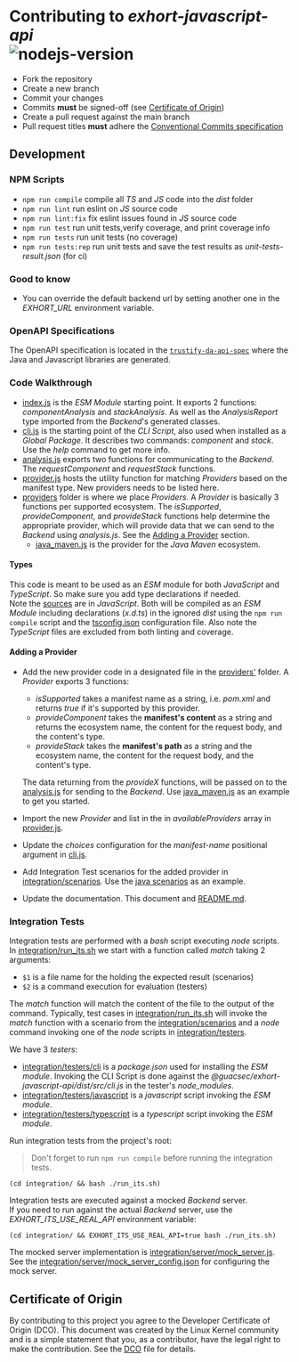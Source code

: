 # Contributing to *exhort-javascript-api*<br/>![nodejs-version][10]

* Fork the repository
* Create a new branch
* Commit your changes
* Commits <strong>must</strong> be signed-off (see [Certificate of Origin](#certificate-of-origin))
* Create a pull request against the main branch
* Pull request titles <strong>must</strong> adhere the [Conventional Commits specification][0]

## Development

### NPM Scripts

* `npm run compile` compile all _TS_ and _JS_ code into the _dist_ folder
* `npm run lint` run eslint on _JS_ source code
* `npm run lint:fix` fix eslint issues found in _JS_ source code
* `npm run test` run unit tests,verify coverage, and print coverage info
* `npm run tests` run unit tests (no coverage)
* `npm run tests:rep` run unit tests and save the test results as _unit-tests-result.json_ (for ci)

### Good to know

* You can override the default backend url by setting another one in the _EXHORT_URL_ environment variable.

### OpenAPI Specifications

The OpenAPI specification is located in the [`trustify-da-api-spec`](https://github.com/guacsec/trustify-da-api-spec) where the Java and Javascript libraries are generated.

### Code Walkthrough

* [index.js](src/index.js) is the _ESM Module_ starting point. It exports 2 functions: _componentAnalysis_ and
  _stackAnalysis_. As well as the _AnalysisReport_ type imported from the _Backend_'s generated classes.
* [cli.js](src/cli.js) is the starting point of the _CLI Script_, also used when installed as a _Global Package_.
  It describes two commands: _component_ and _stack_. Use the _help_ command to get more info.
* [analysis.js](src/analysis.js) exports two functions for communicating to the _Backend_.
  The _requestComponent_ and _requestStack_ functions.
* [provider.js](src/provider.js) hosts the utility function for matching _Providers_ based on the manifest type.
  New providers needs to be listed here.
* [providers](src/providers) folder is where we place _Providers_. A _Provider_ is basically 3 functions per supported
  ecosystem.
  The _isSupported_, _provideComponent_, and _provideStack_ functions help determine the appropriate provider,
  which will provide data that we can send to the _Backend_ using _analysis.js_. See the
  [Adding a Provider](#adding-a-provider) section.
  * [java_maven.js](src/providers/java_maven.js) is the provider for the _Java_ _Maven_ ecosystem.

#### Types

This code is meant to be used as an _ESM_ module for both _JavaScript_ and _TypeScript_. So make sure you add type
declarations if needed.<br/>
Note the [sources](src) are in _JavaScript_.
Both will be compiled as an _ESM Module_ including declarations (_x.d.ts_) in the ignored _dist_ using the
`npm run compile` script and the [tsconfig.json](tsconfig.json) configuration file. Also note the _TypeScript_ files are
excluded from both linting and coverage.

#### Adding a Provider

* Add the new provider code in a designated file in the [providers'](src/providers) folder.
  A _Provider_ exports 3 functions:
  *  _isSupported_ takes a manifest name as a string, i.e. _pom.xml_ and returns _true_ if it's supported by this
    provider.
  * _provideComponent_ takes the **manifest's content** as a string and returns the ecosystem name, the content for the
    request body, and the content's type.
  * _provideStack_ takes the **manifest's path** as a string and the ecosystem name, the content for the request body,
    and the content's type.

  The data returning from the _provideX_ functions, will be passed on to the [analysis.js](src/analysis.js) for sending
  to the _Backend_.
  Use [java_maven.js](src/providers/java_maven.js) as an example to get you started.
* Import the new _Provider_ and list in the in _availableProviders_ array in [provider.js](src/provider.js).
* Update the _choices_ configuration for the _manifest-name_ positional argument in  [cli.js](src/cli.js).
* Add Integration Test scenarios for the added provider in [integration/scenarios](integration/scenarios).
  Use the [java scenarios](integration/scenarios/maven) as an example.
* Update the documentation. This document and [README.md](README.md).

### Integration Tests

Integration tests are performed with a _bash_ script executing _node_ scripts.<br/>
In [integration/run_its.sh](integration/run_its.sh) we start with a function called _match_ taking 2 arguments:
* `$1` is a file name for the holding the expected result (scenarios)
* `$2` is a command execution for evaluation (testers)

The _match_ function will match the content of the file to the output of the command.
Typically, test cases in [integration/run_its.sh](integration/run_its.sh) will invoke the _match_ function with
a scenario from the [integration/scenarios](integration/scenarios) and a _node_ command invoking one of the _node_
scripts in [integration/testers](integration/testers).<br/>

We have 3 _testers_:
* [integration/testers/cli](integration/testers/cli) is a _package.json_ used for installing the _ESM module_.
  Invoking the CLI Script is done against the _@guacsec/exhort-javascript-api/dist/src/cli.js_ in the tester's
  _node_modules_.
* [integration/testers/javascript](integration/testers/javascript) is a _javascript_ script invoking the _ESM module_.
* [integration/testers/typescript](integration/testers/typescript) is a _typescript_ script invoking the _ESM module_.

Run integration tests from the project's root:

> Don't forget to run `npm run compile` before running the integration tests.

```shell
(cd integration/ && bash ./run_its.sh)
```

Integration tests are executed against a mocked _Backend_ server.<br/>
If you need to run against the actual _Backend_ server, use the _EXHORT_ITS_USE_REAL_API_ environment variable:

```shell
(cd integration/ && EXHORT_ITS_USE_REAL_API=true bash ./run_its.sh)
```

The mocked server implementation is [integration/server/mock_server.js](integration/server/mock_server.js). See the
[integration/server/mock_server_config.json](integration/server/mock_server_config.json) for configuring the mock
server.

## Certificate of Origin

By contributing to this project you agree to the Developer Certificate of
Origin (DCO). This document was created by the Linux Kernel community and is a
simple statement that you, as a contributor, have the legal right to make the
contribution. See the [DCO](DCO) file for details.

<!-- Real links -->
[0]: https://www.conventionalcommits.org/en/v1.0.0/
[1]: https://github.com/guacsec/exhort/blob/0.1.x/src/main/resources/META-INF/openapi.yaml

<!-- Badge links -->
[10]: https://badgen.net/badge/NodeJS%20Version/18/68a063

